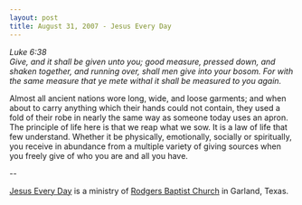 ```yaml
---
layout: post
title: August 31, 2007 - Jesus Every Day
---
```


_Luke 6:38  
Give, and it shall be given unto you; good measure, pressed down,
and shaken together, and running over, shall men give into your
bosom. For with the same measure that ye mete withal it shall be
measured to you again._

Almost all ancient nations wore long, wide, and loose garments; and
when about to carry anything which their hands could not contain, they
used a fold of their robe in nearly the same way as someone today uses
an apron. The principle of life here is that we reap what we sow. It
is a law of life that few understand. Whether it be physically,
emotionally, socially or spiritually, you receive in abundance from a
multiple variety of giving sources when you freely give of who you are
and all you have.

 --

<a href=http://jesuseveryday.net>Jesus Every Day</a> is a ministry of <a href=http://rodgersbaptist.net>Rodgers Baptist Church</a> in Garland, Texas.
